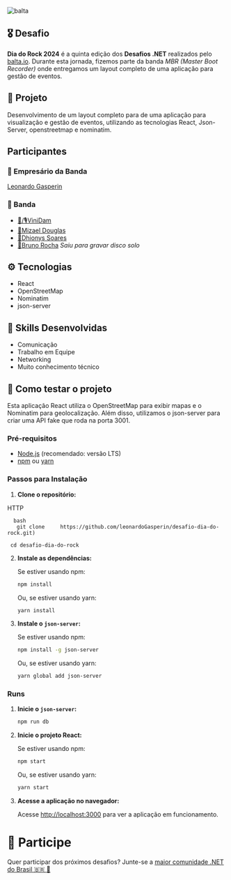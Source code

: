 ![balta](https://baltaio.blob.core.windows.net/static/images/dark/balta-logo.svg)

## 🎖️ Desafio
**Dia do Rock 2024** é a quinta edição dos **Desafios .NET** realizados pelo [balta.io](https://balta.io). Durante esta jornada, fizemos parte da banda *MBR (Master Boot Recorder)*  onde entregamos um layout completo de uma aplicação para gestão de eventos.

## 📱 Projeto
Desenvolvimento de um layout completo para de uma aplicação para visualização e gestão de eventos, utilizando as tecnologias React, Json-Server, openstreetmap e nominatim.

## Participantes
### 🚀 Empresário da Banda
[Leonardo Gasperin](https://github.com/leonardoGasperin)

### 🎸 Banda
* [🎸/🎙️ViniDam](https://github.com/Vinidamiaop/Vinidamiaop)
* [🎹Mizael Douglas](https://github.com/Mizaeldouglas)
* [🥁Dhionys Soares](https://github.com/dhionys-soares)
* [🎸Bruno Rocha](https://github.com/brunorocha-dev) _Saiu para gravar disco solo_

## ⚙️ Tecnologias
* React
* OpenStreetMap
* Nominatim
* json-server

## 🥋 Skills Desenvolvidas
* Comunicação
* Trabalho em Equipe
* Networking
* Muito conhecimento técnico

## 🧪 Como testar o projeto
Esta aplicação React utiliza o OpenStreetMap para exibir mapas e o Nominatim para geolocalização. Além disso, utilizamos o json-server para criar uma API fake que roda na porta 3001.

### Pré-requisitos

- [Node.js](https://nodejs.org/) (recomendado: versão LTS)
- [npm](https://www.npmjs.com/) ou [yarn](https://yarnpkg.com/)

### Passos para Instalação

1. **Clone o repositório:**

HTTP

      bash
       git clone     https://github.com/leonardoGasperin/desafio-dia-do-rock.git)
 
     cd desafio-dia-do-rock
    
  
2. **Instale as dependências:**

    Se estiver usando npm:
    
    ```bash
    npm install
    ```

    Ou, se estiver usando yarn:
    
    ```bash
    yarn install
    ```

3. **Instale o `json-server`:**

    Se estiver usando npm:
    
    ```bash
    npm install -g json-server
    ```

    Ou, se estiver usando yarn:
    
    ```bash
    yarn global add json-server
    ```
### Runs
1. **Inicie o `json-server`:**

    ```bash
    npm run db
    ```
2. **Inicie o projeto React:**

    Se estiver usando npm:
    
    ```bash
    npm start
    ```

    Ou, se estiver usando yarn:
    
    ```bash
    yarn start
    ```
3. **Acesse a aplicação no navegador:**

    Acesse [http://localhost:3000](http://localhost:3000) para ver a aplicação em funcionamento.


# 💜 Participe
Quer participar dos próximos desafios? Junte-se a [maior comunidade .NET do Brasil 🇧🇷 💜](https://balta.io/discord)
